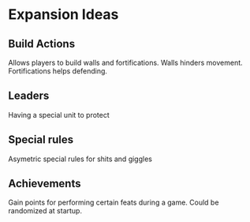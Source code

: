 # Expansion Ideas

## Build Actions
Allows players to build walls and fortifications.
Walls hinders movement.
Fortifications helps defending.

## Leaders
Having a special unit to protect

## Special rules
Asymetric special rules for shits and giggles

## Achievements
Gain points for performing certain feats during a game.
Could be randomized at startup.
